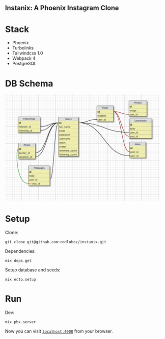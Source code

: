 ## Instanix: A Phoenix Instagram Clone

# Stack

* Phoenix
* Turbolinks
* Tailwindcss 1.0
* Webpack 4
* PostgreSQL

# DB Schema

![DB Schema Screenshot](/screenshots/schema.png?raw=true)

# Setup

Clone:

    git clone git@github.com:rodloboz/instanix.git

Dependencies:

    mix deps.get

Setup database and seeds:

    mix ecto.setup

# Run

Dev:

    mix phx.server

Now you can visit [`localhost:4000`](http://localhost:4000) from your browser.

